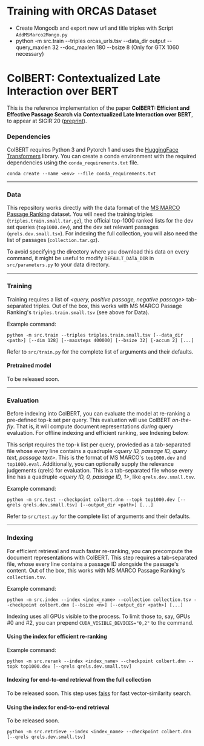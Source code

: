 # Training with ORCAS Dataset
* Create Mongodb and export new url and title triples with Script `AddMSMarco2Mongo.py`
* python -m src.train --triples orcas_urls.tsv --data_dir output --query_maxlen 32 --doc_maxlen 180 --bsize 8 (Only for GTX 1060 necessary)



# ColBERT: Contextualized Late Interaction over BERT

This is the reference implementation of the paper **ColBERT: Efficient and Effective Passage Search via Contextualized Late Interaction over BERT**, to appear at SIGIR'20 ([preprint](https://arxiv.org/abs/2004.12832)).


### Dependencies

ColBERT requires Python 3 and Pytorch 1 and uses the [HuggingFace Transformers](https://github.com/huggingface/transformers) library. You can create a conda environment with the required dependencies using the `conda_requirements.txt` file.

```
conda create --name <env> --file conda_requirements.txt
```

----


### Data

This repository works directly with the data format of the [MS MARCO Passage Ranking](https://github.com/microsoft/MSMARCO-Passage-Ranking) dataset. You will need the training triples (`triples.train.small.tar.gz`), the official top-1000 ranked lists for the dev set queries (`top1000.dev`), and the dev set relevant passages (`qrels.dev.small.tsv`). For indexing the full collection, you will also need the list of passages (`collection.tar.gz`).

To avoid specifying the directory where you download this data on every command, it might be useful to modify `DEFAULT_DATA_DIR` in `src/parameters.py` to your data directory.

----

### Training

Training requires a list of _<query, positive passage, negative passage>_ tab-separated triples. Out of the box, this works with MS MARCO Passage Ranking's `triples.train.small.tsv` (see above for Data).

Example command:
```
python -m src.train --triples triples.train.small.tsv [--data_dir <path>] [--dim 128] [--maxsteps 400000] [--bsize 32] [-accum 2] [...]
```

Refer to `src/train.py` for the complete list of arguments and their defaults.


#### Pretrained model

To be released soon.

----

### Evaluation

Before indexing into ColBERT, you can evaluate the model at re-ranking a pre-defined top-k set per query. This evaluation will use ColBERT _on-the-fly_. That is, it will compute document representations _during_ query evaluation. For offline indexing and efficient ranking, see Indexing below.

This script requires the top-k list per query, provieded as a tab-separated file whose every line contains a quadruple _<query ID, passage ID, query text, passage text>_. This is the format of MS MARCO's `top1000.dev` and `top1000.eval`. Additionally, you can optionally supply the relevance judgements (qrels) for evaluation. This is a tab-separated file whose every line has a quadruple _<query ID, 0, passage ID, 1>_, like `qrels.dev.small.tsv`.

Example command:

```
python -m src.test --checkpoint colbert.dnn --topk top1000.dev [--qrels qrels.dev.small.tsv] [--output_dir <path>] [...]
```

Refer to `src/test.py` for the complete list of arguments and their defaults.


----

### Indexing

For efficient retrieval and much faster re-ranking, you can precompute the document representations with ColBERT. This step requires a tab-separated file, whose every line contains a passage ID alongside the passage's content. Out of the box, this works with MS MARCO Passage Ranking's `collection.tsv`.

Example command:

```
python -m src.index --index <index_name> --collection collection.tsv --checkpoint colbert.dnn [--bsize <n>] [--output_dir <path>] [...]
```

Indexing uses all GPUs visible to the process. To limit those to, say, GPUs #0 and #2, you can prepend `CUDA_VISIBLE_DEVICES="0,2"` to the command.



#### Using the index for efficient re-ranking

Example command:
```
python -m src.rerank --index <index_name> --checkpoint colbert.dnn --topk top1000.dev [--qrels qrels.dev.small.tsv]
```


#### Indexing for end-to-end retrieval from the full collection

To be released soon. This step uses [faiss](https://github.com/facebookresearch/faiss) for fast vector-similarity search.


#### Using the index for end-to-end retrieval

To be released soon.

```
python -m src.retrieve --index <index_name> --checkpoint colbert.dnn [--qrels qrels.dev.small.tsv]
```
